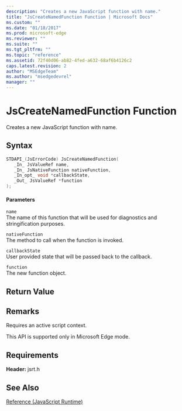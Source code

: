 ```yaml
---
description: "Creates a new JavaScript function with name."
title: "JsCreateNamedFunction Function | Microsoft Docs"
ms.custom: ""
ms.date: "01/18/2017"
ms.prod: microsoft-edge
ms.reviewer: ""
ms.suite: ""
ms.tgt_pltfrm: ""
ms.topic: "reference"
ms.assetid: 72f40d06-ab82-4fed-a632-68af6b4126c2
caps.latest.revision: 2
author: "MSEdgeTeam"
ms.author: "msedgedevrel"
manager: ""
---
```

# JsCreateNamedFunction Function
Creates a new JavaScript function with name.
  
## Syntax  
  
```cpp  
STDAPI_(JsErrorCode) JsCreateNamedFunction(  
   _In_ JsValueRef name,  
   _In_ JsNativeFunction nativeFunction,  
   _In_opt_ void *callbackState,  
   _Out_ JsValueRef *function  
);  
```  
  
#### Parameters  
 `name`  
 The name of this function that will be used for diagnostics and stringification purposes.  
  
 `nativeFunction`  
 The method to call when the function is invoked.  
  
 `callbackState`  
 User provided state that will be passed back to the callback.  
  
 `function`  
 The new function object.  
  
## Return Value  
  
## Remarks  
 Requires an active script context.  
  
 This API is supported only in Microsoft Edge mode.  
  
## Requirements  
 **Header:** jsrt.h  
  
## See Also  
 [Reference (JavaScript Runtime)](../chakra-hosting/reference-javascript-runtime.md)